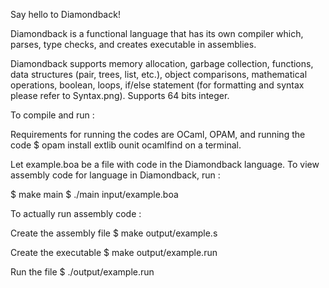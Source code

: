 Say hello to Diamondback!

Diamondback is a functional language that has its own compiler which, parses,
type checks, and creates executable in assemblies.

Diamondback supports memory allocation, garbage collection, functions, 
data structures (pair, trees, list, etc.), object comparisons, mathematical
operations, boolean, loops, if/else statement (for formatting and syntax please 
refer to Syntax.png). Supports 64 bits integer. 

To compile and run : 

Requirements for running the codes are OCaml, OPAM, and running the code
$ opam install extlib ounit ocamlfind
on a terminal.

Let example.boa be a file with code in the Diamondback language. To view
assembly code for language in Diamondback, run :

$ make main
$ ./main input/example.boa

To actually run assembly code :

Create the assembly file
$ make output/example.s

Create the executable
$ make output/example.run

Run the file
$ ./output/example.run